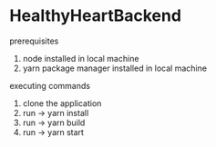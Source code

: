 # HealthyHeartBackend

prerequisites

1. node installed in local machine
2. yarn package manager installed in local machine

executing commands

1. clone the application
2. run -> yarn install
3. run -> yarn build
4. run -> yarn start
